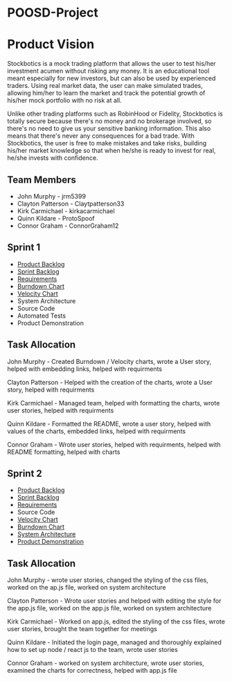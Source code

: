 # POOSD-Project

# Product Vision

Stockbotics is a mock trading platform that allows the user to test his/her investment acumen without risking any money. It is an educational tool meant especially for new investors, but can also be used by experienced traders. Using real market data, the user can make simulated trades, allowing him/her to learn the market and track the potential growth of his/her mock portfolio with no risk at all.

Unlike other trading platforms such as RobinHood or Fidelity, Stockbotics is totally secure because there's no money and no brokerage involved, so there's no need to give us your sensitive banking information. This also means that there's never any consequences for a bad trade. With Stockbotics, the user is free to make mistakes and take risks, building his/her market knowledge so that when he/she is ready to invest for real, he/she invests with confidence.

## Team Members

- John Murphy - jrm5399
- Clayton Patterson - Claytpatterson33
- Kirk Carmichael - kirkacarmichael
- Quinn Kildare - ProtoSpoof
- Connor Graham - ConnorGraham12

## Sprint 1

- [Product Backlog](https://trello.com/b/RJRgVrSx/agile-sprint-board)
- [Sprint Backlog](https://trello.com/b/RJRgVrSx/agile-sprint-board)
- [Requirements](https://github.com/ConnorGraham12/POOSD-Project/blob/main/artifacts/requirements.md)
- [Burndown Chart](https://docs.google.com/document/d/1Itie3xOoOA9WnvhXmk4ETFRvW3EzAeuQq1Tf-AG4t0g/edit?usp=sharing)
- [Velocity Chart](https://docs.google.com/document/d/10O7_zbwDUMULH7CaQvXiZ5Dw8dJtq4CDEzK54hyNN5c/edit?usp=sharing)
- System Architecture
- Source Code
- Automated Tests
- Product Demonstration

## Task Allocation

John Murphy - Created Burndown / Velocity charts, wrote a User story, helped with embedding links, helped with requirments

Clayton Patterson - Helped with the creation of the charts, wrote a User story, helped with requirments

Kirk Carmichael - Managed team, helped with formatting the charts, wrote user stories, helped with requirments

Quinn Kildare - Formatted the README, wrote a user story, helped with values of the charts, embedded links, helped with requirments 

Connor Graham - Wrote user stories, helped with requirments, helped with README formatting, helped with charts

## Sprint 2

- [Product Backlog](https://trello.com/b/RJRgVrSx/agile-sprint-board)
- [Sprint Backlog](https://trello.com/b/RJRgVrSx/agile-sprint-board)
- [Requirements](https://github.com/ConnorGraham12/POOSD-Project/blob/main/artifacts/requirements.md)
- Source Code
- [Velocity Chart](https://docs.google.com/document/d/10O7_zbwDUMULH7CaQvXiZ5Dw8dJtq4CDEzK54hyNN5c/edit?usp=sharing)
- [Burndown Chart](https://docs.google.com/document/d/1Itie3xOoOA9WnvhXmk4ETFRvW3EzAeuQq1Tf-AG4t0g/edit?usp=sharing)
- [System Architecture](https://github.com/ConnorGraham12/POOSD-Project/blob/main/system-architecture.MD)
- [Product Demonstration](https://www.youtube.com/watch?v=dQw4w9WgXcQ)

## Task Allocation

John Murphy - wrote user stories, changed the styling of the css files, worked on the ap.js file, worked on system architecture

Clayton Patterson - Wrote user stories and helped with editing the style for the app.js file, worked on the app.js file, worked on system architecture

Kirk Carmichael - Worked on app.js, edited the styling of the css files, wrote user stories, brought the team together for meetings

Quinn Kildare - Initiated the login page, managed and thoroughly explained how to set up node / react js to the team, wrote user stories

Connor Graham - worked on system architecture, wrote user stories, examined the charts for correctness, helped with app.js file
